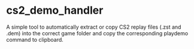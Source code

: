# cs2_demo_handler
A simple tool to automatically extract or copy CS2 replay files (.zst and .dem) into the correct game folder and copy the corresponding playdemo command to clipboard.
